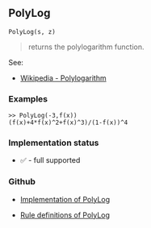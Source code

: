 ## PolyLog

```
PolyLog(s, z)
```

> returns the polylogarithm function.

See:
* [Wikipedia - Polylogarithm](https://en.wikipedia.org/wiki/Polylogarithm) 
 
### Examples
```   
>> PolyLog(-3,f(x)) 
(f(x)+4*f(x)^2+f(x)^3)/(1-f(x))^4
```






### Implementation status

* &#x2705; - full supported

### Github

* [Implementation of PolyLog](https://github.com/axkr/symja_android_library/blob/master/symja_android_library/matheclipse-core/src/main/java/org/matheclipse/core/builtin/SpecialFunctions.java#L1657) 

* [Rule definitions of PolyLog](https://github.com/axkr/symja_android_library/blob/master/symja_android_library/rules/PolyLogRules.m) 
